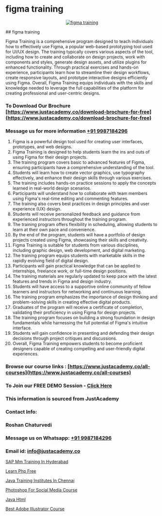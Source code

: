 # figma training

<p align="center">
  <a href="https://justacademy.co/all-courses">
    <img src="https://i.ibb.co/P5KtSQ2/ui-ux.png" alt="figma training">
  </a>
</p>
## figma training

Figma Training is a comprehensive program designed to teach individuals how to effectively use Figma, a popular web-based prototyping tool used for UI/UX design. The training typically covers various aspects of the tool, including how to create and collaborate on design projects, work with components and styles, generate design assets, and utilize plugins for enhanced functionality. Through practical exercises and hands-on experience, participants learn how to streamline their design workflows, create responsive layouts, and prototype interactive designs efficiently using Figma. Overall, Figma Training equips individuals with the skills and knowledge needed to leverage the full capabilities of the platform for creating professional and user-centric designs.
### To Download Our Brochure [https://www.justacademy.co/download-brochure-for-free](https://www.justacademy.co/download-brochure-for-free)
### Message us for more information [+91 9987184296](https://api.whatsapp.com/send?phone=919987184296)
1) Figma is a powerful design tool used for creating user interfaces, prototypes, and web designs.
2) Figma Training is designed to help students learn the ins and outs of using Figma for their design projects.
3) The training program covers basic to advanced features of Figma, ensuring participants have a comprehensive understanding of the tool.
4) Students will learn how to create vector graphics, use typography effectively, and enhance their design skills through various exercises.
5) The training includes hands-on practice sessions to apply the concepts learned in real-world design scenarios.
6) Participants will understand how to collaborate with team members using Figma's real-time editing and commenting features.
7) The training also covers best practices in design principles and user experience (UX) design.
8) Students will receive personalized feedback and guidance from experienced instructors throughout the training program.
9) The training program offers flexibility in scheduling, allowing students to learn at their own pace and convenience.
10) By the end of the program, students will have a portfolio of design projects created using Figma, showcasing their skills and creativity.
11) Figma Training is suitable for students from various disciplines, including graphic design, web development, and digital marketing.
12) The training program equips students with marketable skills in the rapidly evolving field of digital design.
13) Participants will gain practical knowledge that can be applied to internships, freelance work, or full-time design positions.
14) The training materials are regularly updated to keep pace with the latest features and trends in Figma and design industry.
15) Students will have access to a supportive online community of fellow learners and instructors for networking and continuous learning.
16) The training program emphasizes the importance of design thinking and problem-solving skills in creating effective digital products.
17) Graduates of the program will receive a certificate of completion, validating their proficiency in using Figma for design projects.
18) The training program focuses on building a strong foundation in design fundamentals while harnessing the full potential of Figma's intuitive interface.
19) Students will gain confidence in presenting and defending their design decisions through project critiques and discussions.
20) Overall, Figma Training empowers students to become proficient designers capable of creating compelling and user-friendly digital experiences.

### Browse our course links : [https://www.justacademy.co/all-courses](https://www.justacademy.co/all-courses) 
### To Join our FREE DEMO Session - [Click Here](https://www.justacademy.co/register-for-course-demo)


### This information is sourced from JustAcademy
### Contact Info:
### Roshan Chaturvedi
### Message us on Whatsapp: [+91 9987184296](https://api.whatsapp.com/send?phone=919987184296)
### Email id: [info@justacademy.co](mailto:info@justacademy.co)
                
[SAP Mm Training In Hyderabad](https://www.linkedin.com/pulse/sap-mm-training-hyderabad-software-training-mountain-view-w1huf/)

[Learn Php Free](https://www.linkedin.com/pulse/learn-php-free-justacademy-beangaluru-ekqhc?trackingId=MOpUejyEYy3Iwf3TcRNEvg%3D%3D&lipi=urn%3Ali%3Apage%3Ad_flagship3_company_admin%3Bx8y7hAo2S%2Fe2HLe3couk6g%3D%3D)

[Java Training Institutes In Chennai](https://medium.com/@kumarishimmi99/java-training-institutes-in-chennai-5336b0dc2846)

[Photoshop For Social Media Course](https://medium.com/@prempja40/photoshop-for-social-media-course-85074ba46e31)

[Java Html](https://justacademyin.github.io/justacademy/java-html)

[Best Adobe Illustrator Course](https://justacademyin.github.io/justacademy/best-adobe-illustrator-course)

